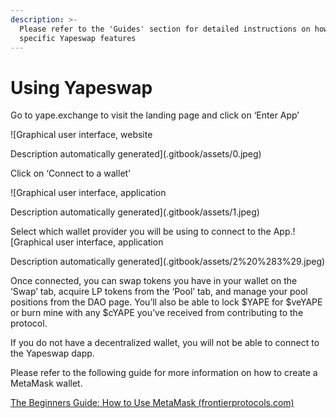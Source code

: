 ```yaml
---
description: >-
  Please refer to the 'Guides' section for detailed instructions on how to use
  specific Yapeswap features
---
```


# Using Yapeswap

Go to yape.exchange to visit the landing page and click on ‘Enter App’

![Graphical user interface, website

Description automatically generated](.gitbook/assets/0.jpeg)

Click on ‘Connect to a wallet’

![Graphical user interface, application

Description automatically generated](.gitbook/assets/1.jpeg)

Select which wallet provider you will be using to connect to the App.![Graphical user interface, application

Description automatically generated](.gitbook/assets/2%20%283%29.jpeg)

Once connected, you can swap tokens you have in your wallet on the ‘Swap’ tab, acquire LP tokens from the ‘Pool’ tab, and manage your pool positions from the DAO page. You’ll also be able to lock $YAPE for $veYAPE or burn mine with any $cYAPE you’ve received from contributing to the protocol.

If you do not have a decentralized wallet, you will not be able to connect to the Yapeswap dapp.

Please refer to the following guide for more information on how to create a MetaMask wallet.

[The Beginners Guide: How to Use MetaMask \(frontierprotocols.com\)](https://frontierprotocols.com/how-to-use-metamask/)

